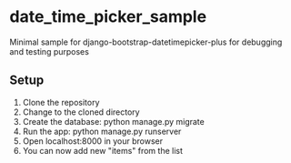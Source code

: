 # date_time_picker_sample

Minimal sample for django-bootstrap-datetimepicker-plus for debugging and testing purposes

## Setup

1. Clone the repository
2. Change to the cloned directory
3. Create the database: python manage.py migrate
4. Run the app: python manage.py runserver
5. Open localhost:8000 in your browser
6. You can now add new "items" from the list
